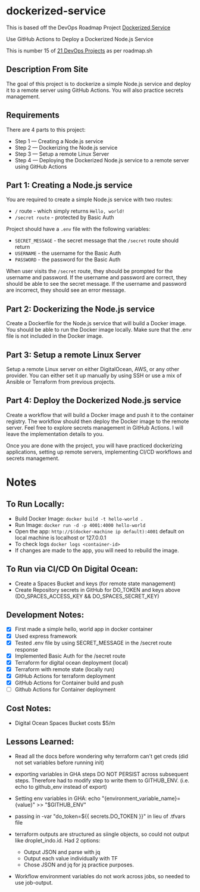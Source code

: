 # dockerized-service 

This is based off the DevOps Roadmap Project [Dockerized Service](https://roadmap.sh/projects/dockerized-service-deployment)

Use GitHub Actions to Deploy a Dockerized Node.js Service 

This is number 15 of [21 DevOps Projects](https://roadmap.sh/devops/projects) as per roadmap.sh

## Description From Site 

The goal of this project is to dockerize a simple Node.js service and deploy it to a remote server using GitHub Actions. You will also practice secrets management.

## Requirements

There are 4 parts to this project:

- Step 1 — Creating a Node.js service
- Step 2 — Dockerizing the Node.js service
- Step 3 — Setup a remote Linux Server
- Step 4 — Deploying the Dockerized Node.js service to a remote server using GitHub Actions

## Part 1: Creating a Node.js service

You are required to create a simple Node.js service with two routes:

- `/` route - which simply returns `Hello, world!`
- `/secret route` - protected by Basic Auth

Project should have a `.env` file with the following variables:

- `SECRET_MESSAGE` - the secret message that the `/secret` route should return
- `USERNAME` - the username for the Basic Auth
- `PASSWORD` - the password for the Basic Auth

When user visits the `/secret` route, they should be prompted for the username and password. If the username and password are correct, they should be able to see the secret message. If the username and password are incorrect, they should see an error message.

## Part 2: Dockerizing the Node.js service

Create a Dockerfile for the Node.js service that will build a Docker image. You should be able to run the Docker image locally. Make sure that the .env file is not included in the Docker image.

## Part 3: Setup a remote Linux Server

Setup a remote Linux server on either DigitalOcean, AWS, or any other provider. You can either set it up manually by using SSH or use a mix of Ansible or Terraform from previous projects.

## Part 4: Deploy the Dockerized Node.js service

Create a workflow that will build a Docker image and push it to the container registry. The workflow should then deploy the Docker image to the remote server. Feel free to explore secrets management in GitHub Actions. I will leave the implementation details to you.

Once you are done with the project, you will have practiced dockerizing applications, setting up remote servers, implementing CI/CD workflows and secrets management.

# Notes 

## To Run Locally:

- Build Docker Image: `docker build -t hello-world .`
- Run Image: `docker run -d -p 4001:4000 hello-world`
- Open the app: `http://$(docker-machine ip default):4001` default on local machine is localhost or 127.0.0.1
- To check logs `docker logs <container-id>`
- If changes are made to the app, you will need to rebuild the image. 

## To Run via CI/CD On Digital Ocean: 

- Create a Spaces Bucket and keys (for remote state management)
- Create Repository secrets in GitHub for DO_TOKEN and keys above (DO_SPACES_ACCESS_KEY && DO_SPACES_SECRET_KEY)

## Development Notes:

- [X] First made a simple hello, world app in docker container 
- [X] Used express framework 
- [X] Tested .env file by using SECRET_MESSAGE in the /secret route response 
- [X] Implemented Basic Auth for the /secret route
- [X] Terraform for digital ocean deployment (local)
- [X] Terraform with remote state (locally run)
- [X] GitHub Actions for terraform deployment
- [X] GitHub Actions for Container build and push
- [ ] Github Actions for Container deployment 

## Cost Notes: 

- Digital Ocean Spaces Bucket costs $5/m

## Lessons Learned: 

- Read all the docs before wondering why terraform can't get creds (did not set variables before running init)

- exporting variables in GHA steps DO NOT PERSIST across subsequent steps. Therefore had to modify step to write them to GITHUB_ENV. (i.e. echo to github_env instead of export)

- Setting env variables in GHA:  echo "{environment_variable_name}={value}" >> "$GITHUB_ENV"

- passing in -var "do_token=${{ secrets.DO_TOKEN }}" in lieu of .tfvars file

- terraform outputs are structured as siingle objects, so could not output like droplet_indo.id. Had 2 options:
    - Output JSON and parse with jq 
    - Output each value individually with TF 
    - Chose JSON and jq for jq practice purposes. 

- Workflow environment variables do not work across jobs, so needed to use job-output.